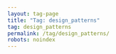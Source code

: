```yaml
---
layout: tag-page
title: "Tag: design_patterns"
tag: design_patterns
permalink: /tag/design_patterns/
robots: noindex
---
```

